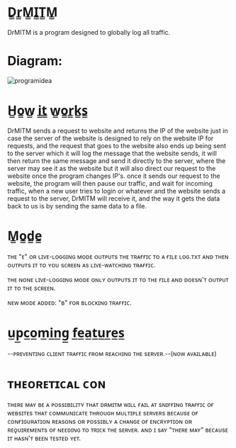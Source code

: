 # D̳r̳M̳I̳T̳M̳
DrMITM is a program designed to globally log all traffic.

# Diagram:
![programidea](https://user-images.githubusercontent.com/42507604/51783887-7a7c5600-2106-11e9-81a1-1d693e69500b.png)

# H̳o̳w̳ i̳t̳ w̳o̳r̳k̳s̳
DrMITM sends a request to website and returns the IP of the website just in case the server of the website is designed to rely on the website IP for requests, and the request that goes to the website also ends up being sent to the server which it will log the message that the website sends, it will then return the same message and send it directly to the server, where the server may see it as the website but it will also direct our request to the website once the program changes IP's. once it sends our request to the website, the program will then pause our traffic, and wait for incoming traffic, when a new user tries to login or whatever and the website sends a request to the server, DrMITM will receive it, and the way it gets the data back to us is by sending the same data to a file.

# M̳o̳d̳e̳

ᴛʜᴇ "ᴇ" ᴏʀ ʟɪᴠᴇ-ʟᴏɢɢɪɴɢ ᴍᴏᴅᴇ ᴏᴜᴛᴘᴜᴛs ᴛʜᴇ ᴛʀᴀғғɪᴄ ᴛᴏ ᴀ ғɪʟᴇ ʟᴏɢ.ᴛxᴛ ᴀɴᴅ ᴛʜᴇɴ ᴏᴜᴛᴘᴜᴛs ɪᴛ ᴛᴏ ʏᴏᴜ sᴄʀᴇᴇɴ ᴀs ʟɪᴠᴇ-ᴡᴀᴛᴄʜɪɴɢ ᴛʀᴀғғɪᴄ.

ᴛʜᴇ ɴᴏɴᴇ ʟɪᴠᴇ-ʟᴏɢɢɪɴɢ ᴍᴏᴅᴇ ᴏɴʟʏ ᴏᴜᴛᴘᴜᴛs ɪᴛ ᴛᴏ ᴛʜᴇ ғɪʟᴇ ᴀɴᴅ ᴅᴏᴇsɴ'ᴛ ᴏᴜᴛᴘᴜᴛ ɪᴛ ᴛᴏ ᴛʜᴇ sᴄʀᴇᴇɴ.

ɴᴇᴡ ᴍᴏᴅᴇ ᴀᴅᴅᴇᴅ: "ʙ" ғᴏʀ ʙʟᴏᴄᴋɪɴɢ ᴛʀᴀғғɪᴄ.

# u̲p̲c̲o̲m̲i̲n̲g̲ f̲e̲a̲t̲u̲r̲e̲s̲

--ᴘʀᴇᴠᴇɴᴛɪɴɢ ᴄʟɪᴇɴᴛ ᴛʀᴀғғɪᴄ ғʀᴏᴍ ʀᴇᴀᴄʜɪɴɢ ᴛʜᴇ sᴇʀᴠᴇʀ.--(ɴᴏᴡ ᴀᴠᴀɪʟᴀʙʟᴇ)

# ᴛʜᴇᴏʀᴇᴛɪᴄᴀʟ ᴄᴏɴ

 ᴛʜᴇʀᴇ ᴍᴀʏ ʙᴇ ᴀ ᴘᴏssɪʙɪʟɪᴛʏ ᴛʜᴀᴛ ᴅʀᴍɪᴛᴍ ᴡɪʟʟ ғᴀɪʟ ᴀᴛ sɴɪғғɪɴɢ ᴛʀᴀғғɪᴄ ᴏғ ᴡᴇʙsɪᴛᴇs ᴛʜᴀᴛ ᴄᴏᴍᴍᴜɴɪᴄᴀᴛᴇ ᴛʜʀᴏᴜɢʜ ᴍᴜʟᴛɪᴘʟᴇ sᴇʀᴠᴇʀs ʙᴇᴄᴀᴜsᴇ ᴏғ ᴄᴏɴғɪɢᴜʀᴀᴛɪᴏɴ ʀᴇᴀsᴏɴs ᴏʀ ᴘᴏssɪʙʟʏ ᴀ ᴄʜᴀɴɢᴇ ᴏғ ᴇɴᴄʀʏᴘᴛɪᴏɴ ᴏʀ ʀᴇǫᴜɪʀᴇᴍᴇɴᴛs ᴏғ ɴᴇᴇᴅɪɴɢ ᴛᴏ ᴛʀɪᴄᴋ ᴛʜᴇ sᴇʀᴠᴇʀ. ᴀɴᴅ ɪ sᴀʏ "ᴛʜᴇʀᴇ ᴍᴀʏ" ʙᴇᴄᴀᴜsᴇ ɪᴛ ʜᴀsɴ'ᴛ ʙᴇᴇɴ ᴛᴇsᴛᴇᴅ ʏᴇᴛ.
